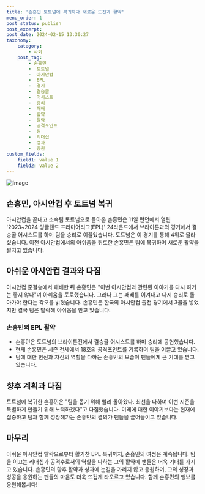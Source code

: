 ```yaml
---
title: '손흥민 토트넘에 복귀하다 새로운 도전과 활약'
menu_order: 1
post_status: publish
post_excerpt: 
post_date: 2024-02-15 13:30:27
taxonomy:
    category:
        - 사회
    post_tag:
        - 손흥민
        -  토트넘
        -  아시안컵
        -  EPL
        -  경기
        -  결승골
        -  어시스트
        -  승리
        -  패배
        -  활약
        -  탈락
        -  공격포인트
        -  팀
        -  리더십
        -  성과
        -  응원
custom_fields:
    field1: value 1
    field2: value 2
---
```


![Image](https://imgnews.pstatic.net/image/008/2024/02/13/0004997762_001_20240213093901008.jpg?type=w647)

## 손흥민, 아시안컵 후 토트넘 복귀
아시안컵을 끝내고 소속팀 토트넘으로 돌아온 손흥민은 11일 런던에서 열린 '2023~2024 잉글랜드 프리미어리그(EPL)' 24라운드에서 브라이튼과의 경기에서 결승골 어시스트를 하며 팀을 승리로 이끌었습니다. 토트넘은 이 경기를 통해 4위로 올라섰습니다. 이전 아시안컵에서의 아쉬움을 뒤로한 손흥민은 팀에 복귀하며 새로운 활약을 펼치고 있습니다.
## 아쉬운 아시안컵 결과와 다짐
아시안컵 준결승에서 패배한 뒤 손흥민은 "이번 아시안컵과 관련된 이야기를 다시 하기는 좋지 않다"며 아쉬움을 토로했습니다. 그러나 그는 패배를 이겨내고 다시 승리로 돌아가야 한다는 각오를 밝혔습니다. 손흥민은 한국의 아시안컵 출전 경기에서 3골을 넣었지만 결국 팀은 탈락해 아쉬움을 안고 있습니다.
### 손흥민의 EPL 활약
- 손흥민은 토트넘의 브라이튼전에서 결승골 어시스트를 하며 승리에 공헌했습니다.
- 현재 손흥민은 시즌 전체에서 18호의 공격포인트를 기록하며 팀을 이끌고 있습니다.
- 팀에 대한 헌신과 자신의 역할을 다하는 손흥민의 모습이 팬들에게 큰 기대를 받고 있습니다.
## 향후 계획과 다짐
토트넘에 복귀한 손흥민은 "팀을 돕기 위해 빨리 돌아왔다. 최선을 다하며 이번 시즌을 특별하게 만들기 위해 노력하겠다"고 다짐했습니다. 미래에 대한 이야기보다는 현재에 집중하고 팀과 함께 성장해가는 손흥민의 결의가 팬들을 끌어들이고 있습니다.
## 마무리
아쉬운 아시안컵 탈락으로부터 활기찬 EPL 복귀까지, 손흥민의 여정은 계속됩니다. 팀을 이끄는 리더십과 공격수로서의 역할을 다하는 그의 활약에 팬들은 더욱 기대를 가지고 있습니다. 손흥민의 향후 활약과 성과에 눈길을 가리지 않고 응원하며, 그의 성장과 성공을 응원하는 팬들의 마음도 더욱 뜨겁게 타오르고 있습니다. 함께 손흥민의 행보를 응원해봅시다!
